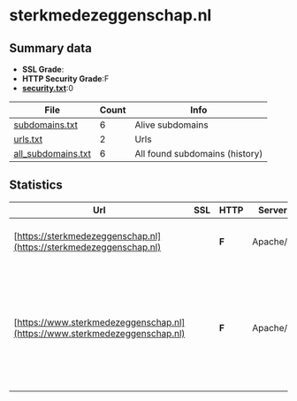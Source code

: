 

# sterkmedezeggenschap.nl
## Summary data


 - **SSL Grade**:
 - **HTTP Security Grade**:F
 - **[security.txt](https://www.digitaleoverheid.nl/nieuws/standaard-security-txt-nu-verplicht-voor-overheid/)**:0


| File       | Count | Info |
|------------|-------|------|
|[subdomains.txt](/data/sterkmedezeggenschap.nl/subdomains.txt)|6|Alive subdomains|
|[urls.txt](/data/sterkmedezeggenschap.nl/urls.txt)|2|Urls|
|[all_subdomains.txt](/data/sterkmedezeggenschap.nl/all_subdomains.txt)|6|All found subdomains (history)|


## Statistics


| Url | SSL | HTTP | Server | Cookie | HSTS | CORS | CTO | CSP | XFO | XXP | RP |FP| Tech |Title |
|--------|-------|-------|------|------|------|------|------|------|------|------|------|------|------|------|
|[https://sterkmedezeggenschap.nl](https://sterkmedezeggenschap.nl)| | **F**|Apache/2| | | | | | | | :white_check_mark: | |Apache HTTP Server:2 HSTS||
|[https://www.sterkmedezeggenschap.nl](https://www.sterkmedezeggenschap.nl)| | **F**|Apache/2| | | | | | | | :white_check_mark: | |Apache HTTP Server:2 Google Tag Manager MySQL PHP WordPress Yoast SEO:21.5|Sterk Medezeggen...|

